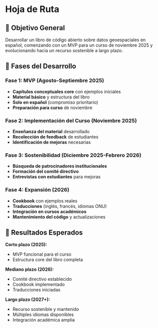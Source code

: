 # Hoja de Ruta

## 🎯 Objetivo General

Desarrollar un libro de código abierto sobre datos geoespaciales en español, comenzando con un MVP para un curso de noviembre 2025 y evolucionando hacia un recurso sostenible a largo plazo.

## 🚀 Fases del Desarrollo

### **Fase 1: MVP (Agosto-Septiembre 2025)**

- **Capítulos conceptuales core** con ejemplos iniciales
- **Material básico** y estructura del libro
- **Solo en español** (compromiso prioritario)
- **Preparación para curso** de noviembre

### **Fase 2: Implementación del Curso (Noviembre 2025)**

- **Enseñanza del material** desarrollado
- **Recolección de feedback** de estudiantes
- **Identificación de mejoras** necesarias

### **Fase 3: Sostenibilidad (Diciembre 2025-Febrero 2026)**

- **Búsqueda de patrocinadores institucionales**
- **Formación del comité directivo**
- **Entrevistas con estudiantes** para mejoras

### **Fase 4: Expansión (2026)**

- **Cookbook** con ejemplos reales
- **Traducciones** (inglés, francés, idiomas ONU)
- **Integración en cursos académicos**
- **Mantenimiento del código** y actualizaciones

## 🎯 Resultados Esperados

**Corto plazo (2025):**

- MVP funcional para el curso
- Estructura core del libro completa

**Mediano plazo (2026):**

- Comité directivo establecido
- Cookbook implementado
- Traducciones iniciadas

**Largo plazo (2027+):**

- Recurso sostenible y mantenido
- Múltiples idiomas disponibles
- Integración académica amplia
